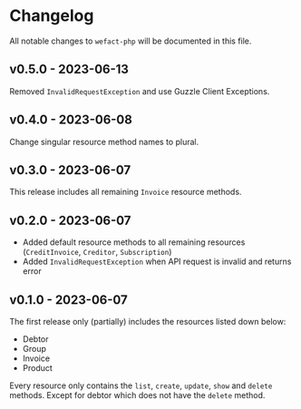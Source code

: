 # Changelog

All notable changes to `wefact-php` will be documented in this file.
## v0.5.0 - 2023-06-13

Removed `InvalidRequestException` and use Guzzle Client Exceptions.

## v0.4.0 - 2023-06-08

Change singular resource method names to plural.

## v0.3.0 - 2023-06-07

This release includes all remaining `Invoice` resource methods.

## v0.2.0 - 2023-06-07

- Added default resource methods to all remaining resources (`CreditInvoice`, `Creditor`, `Subscription`)
- Added `InvalidRequestException` when API request is invalid and returns error

## v0.1.0 - 2023-06-07

The first release only (partially) includes the resources listed down below:

- Debtor
- Group
- Invoice
- Product

Every resource only contains the `list`, `create`, `update`, `show` and `delete` methods. Except for debtor which does not have the `delete` method.
